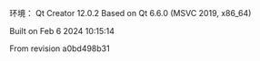 ﻿环境：
Qt Creator 12.0.2
Based on Qt 6.6.0 (MSVC 2019, x86_64)

Built on Feb 6 2024 10:15:14

From revision a0bd498b31

